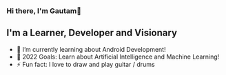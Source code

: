 ### Hi there, I'm Gautam👋

## I'm a Learner, Developer and Visionary

- 🌱 I’m currently learning about Android Development!
- 🥅 2022 Goals: Learn about Artificial Intelligence and Machine Learning!
- ⚡ Fun fact: I love to draw and play guitar / drums